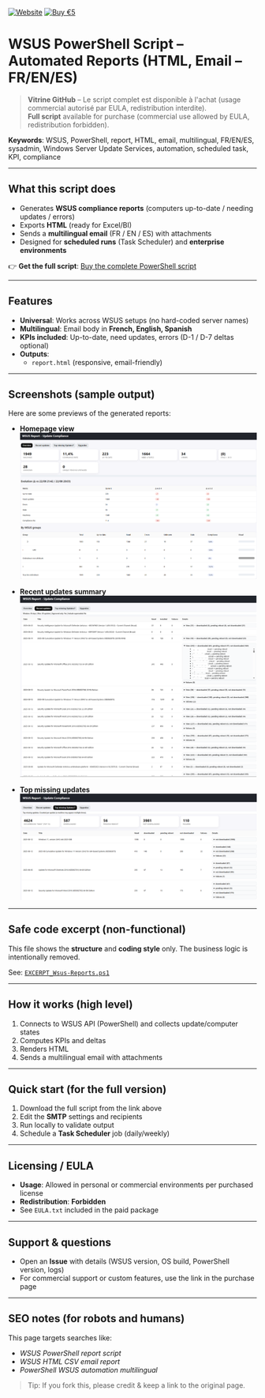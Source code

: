 [![Website](https://img.shields.io/badge/website-live-2ea44f?logo=google-chrome&logoColor=white&style=flat-square)](https://yanosh77.github.io/wsus-powershell-reports/)
[![Buy €5](https://img.shields.io/badge/Buy-%E2%82%AC5-0070ba?logo=paypal&logoColor=white&style=flat-square)](https://yanosh77.github.io/wsus-powershell-reports/buy/)

# WSUS PowerShell Script – Automated Reports (HTML, Email – FR/EN/ES)

> **Vitrine GitHub** – Le script complet est disponible à l'achat (usage commercial autorisé par EULA, redistribution interdite).  
> **Full script** available for purchase (commercial use allowed by EULA, redistribution forbidden).

**Keywords**: WSUS, PowerShell, report, HTML, email, multilingual, FR/EN/ES, sysadmin, Windows Server Update Services, automation, scheduled task, KPI, compliance

---

## What this script does
- Generates **WSUS compliance reports** (computers up-to-date / needing updates / errors)
- Exports **HTML** (ready for Excel/BI)
- Sends a **multilingual email** (FR / EN / ES) with attachments
- Designed for **scheduled runs** (Task Scheduler) and **enterprise environments**

👉 **Get the full script**: [Buy the complete PowerShell script](https://yanosh77.github.io/wsus-powershell-reports/)  

---

## Features
- **Universal**: Works across WSUS setups (no hard-coded server names)  
- **Multilingual**: Email body in **French, English, Spanish**  
- **KPIs included**: Up-to-date, need updates, errors (D-1 / D-7 deltas optional)  
- **Outputs**:  
  - `report.html` (responsive, email-friendly)  

---

## Screenshots (sample output)
Here are some previews of the generated reports:

- **Homepage view**  
  ![Homepage](Homepage.png)

- **Recent updates summary**  
  ![Recent updates](RecentUpdates.png)

- **Top missing updates**  
  ![Top missing](TopMissing.png)

---

## Safe code excerpt (non-functional)
This file shows the **structure** and **coding style** only. The business logic is intentionally removed.

See: [`EXCERPT_Wsus-Reports.ps1`](EXCERPT_Wsus-Reports.ps1)

---

## How it works (high level)
1. Connects to WSUS API (PowerShell) and collects update/computer states  
2. Computes KPIs and deltas  
3. Renders HTML 
4. Sends a multilingual email with attachments  

---

## Quick start (for the full version)
1. Download the full script from the link above  
2. Edit the **SMTP** settings and recipients  
3. Run locally to validate output  
4. Schedule a **Task Scheduler** job (daily/weekly)  

---

## Licensing / EULA
- **Usage**: Allowed in personal or commercial environments per purchased license  
- **Redistribution**: **Forbidden**  
- See `EULA.txt` included in the paid package  

---

## Support & questions
- Open an **Issue** with details (WSUS version, OS build, PowerShell version, logs)  
- For commercial support or custom features, use the link in the purchase page  

---

## SEO notes (for robots and humans)
This page targets searches like:  
- *WSUS PowerShell report script*  
- *WSUS HTML CSV email report*  
- *PowerShell WSUS automation multilingual*  

> Tip: If you fork this, please credit & keep a link to the original page.

